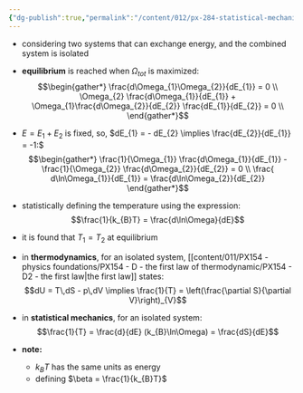 ```yaml
---
{"dg-publish":true,"permalink":"/content/012/px-284-statistical-mechanics/c-entropy-and-temperature/px-285-c2-temperature/","created":"2024-11-25T10:50:32.000+00:00","updated":"2024-11-26T13:01:47.497+00:00"}
---
```


- considering two systems that can exchange energy, and the combined system is isolated
- **equilibrium** is reached when $\Omega_{tot}$ is maximized: 
$$\begin{gather*}
	\frac{d\Omega_{1}\Omega_{2}}{dE_{1}} = 0 \\
	\Omega_{2} \frac{d\Omega_{1}}{dE_{1}} + \Omega_{1}\frac{d\Omega_{2}}{dE_{2}} \frac{dE_{1}}{dE_{2}} = 0 \\
\end{gather*}$$
- $E = E_{1}+E_{2}$ is fixed, so, $dE_{1} = - dE_{2} \implies \frac{dE_{2}}{dE_{1}} = -1:$ 
$$\begin{gather*}
	\frac{1}{\Omega_{1}} \frac{d\Omega_{1}}{dE_{1}} - \frac{1}{\Omega_{2}} \frac{d\Omega_{2}}{dE_{2}} = 0 \\
\frac{	d\ln\Omega_{1}}{dE_{1}} = \frac{d\ln\Omega_{2}}{dE_{2}}
\end{gather*}$$
- statistically defining the temperature using the expression: 
$$\frac{1}{k_{B}T} = \frac{d\ln\Omega}{dE}$$
- it is found that $T_{1} = T_{2}$ at equilibrium

- in **thermodynamics**, for an isolated system, [[content/011/PX154 - physics foundations/PX154 - D - the first law of thermodynamic/PX154 - D2 - the first law\|the first law]] states: 
$$dU = T\,dS - p\,dV \implies \frac{1}{T} = \left(\frac{\partial S}{\partial V}\right)_{V}$$
- in **statistical mechanics**, for an isolated system: 
$$\frac{1}{T} = \frac{d}{dE} (k_{B}\ln\Omega) = \frac{dS}{dE}$$

- **note:** 
	- $k_{B}T$ has the same units as energy
	- defining $\beta = \frac{1}{k_{B}T}$
